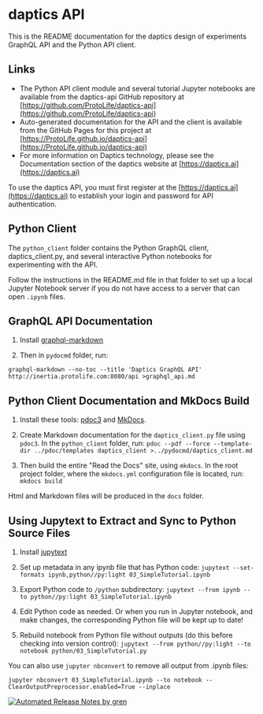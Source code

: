 # daptics API <a class="tocSkip"></a>

This is the README documentation for the daptics design of experiments GraphQL API
and the Python API client.


## Links

* The Python API client module and several tutorial Jupyter notebooks are available
from the daptics-api GitHub repository at
[https://github.com/ProtoLife/daptics-api](https://github.com/ProtoLife/daptics-api)
* Auto-generated documentation for the API and the client is available from the
GitHub Pages for this project at
[https://ProtoLife.github.io/daptics-api](https://ProtoLife.github.io/daptics-api)
* For more information on Daptics technology, please see the Documentation section
of the daptics website at [https://daptics.ai](https://daptics.ai)

To use the daptics API, you must first register at the [https://daptics.ai](https://daptics.ai)
to establish your login and password for API authentication.


## Python Client <a class="tocSkip"></a>

The `python_client` folder contains the Python GraphQL client, daptics_client.py,
and several interactive Python notebooks for experimenting with the API.

Follow the instructions in the README.md file in that folder to set up a local Jupyter Notebook
server if you do not have access to a server that can open `.ipynb` files.


## GraphQL API Documentation <a class="tocSkip"></a>

1. Install [graphql-markdown](https://www.npmjs.com/package/graphql-markdown)

2. Then in `pydocmd` folder, run:

```
graphql-markdown --no-toc --title 'Daptics GraphQL API' http://inertia.protolife.com:8080/api >graphql_api.md
```

## Python Client Documentation and MkDocs Build <a class="tocSkip"></a>

1. Install these tools: [pdoc3](https://pdoc3.github.io/pdoc/) and [MkDocs](https://www.mkdocs.org/).

2. Create Markdown documentation for the `daptics_client.py` file using `pdoc3`. In the
`python_client` folder, run:
`pdoc --pdf --force --template-dir ../pdoc/templates daptics_client >../pydocmd/daptics_client.md`

3. Then build the entire "Read the Docs" site, using `mkdocs`. In the root project folder,
where the `mkdocs.yml` configuration file is located, run: `mkdocs build`

Html and Markdown files will be produced in the `docs` folder.


## Using Jupytext to Extract and Sync to Python Source Files <a class="tocSkip"></a>

1. Install [jupytext](https://github.com/mwouts/jupytext)

2. Set up metadata in any ipynb file that has Python code:
`jupytext --set-formats ipynb,python//py:light 03_SimpleTutorial.ipynb`

3. Export Python code to `/python` subdirectory:
`jupytext --from ipynb --to python//py:light 03_SimpleTutorial.ipynb`

4. Edit Python code as needed. Or when you run in Jupyter notebook, and make changes, the
corresponding Python file will be kept up to date!

5. Rebuild notebook from Python file without outputs (do this before checking into
version control):
`jupytext --from python//py:light --to notebook python/03_SimpleTutorial.py`

You can also use `jupyter nbconvert` to remove all output from .ipynb files:

```
jupyter nbconvert 03_SimpleTutorial.ipynb --to notebook --ClearOutputPreprocessor.enabled=True --inplace
```

[![Automated Release Notes by gren](https://img.shields.io/badge/%F0%9F%A4%96-release%20notes-00B2EE.svg)](https://github-tools.github.io/github-release-notes/)
